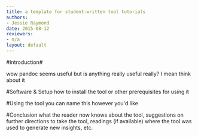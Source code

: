 ```yaml
---
title: a template for student-written tool tutorials
authors:
- Jessie Raymond
date: 2015-08-12
reviewers:
- n/a
layout: default
---
```


#Introduction#

wow pandoc seems useful but is anything really useful really? I mean think about it

#Software & Setup
how to install the tool or other prerequisites for using it

#Using the tool
you can name this however you'd like

#Conclusion
what the reader now knows about the tool, suggestions on further directions to take the tool, readings (if available) where the tool was used to generate new insights, etc.

